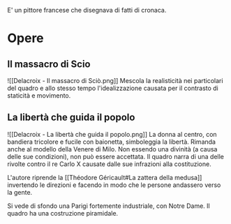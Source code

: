 E' un pittore francese che disegnava di fatti di cronaca.
# Opere
## Il massacro di Scio
![[Delacroix - Il massacro di Sciò.png]]
Mescola la realisticità nei particolari del quadro e allo stesso tempo l'idealizzazione causata per il contrasto di staticità e movimento.
## La libertà che guida il popolo
![[Delacroix - La libertà che guida il popolo.png]]
La donna al centro, con bandiera tricolore e fucile con baionetta, simboleggia la libertà. Rimanda anche al modello della Venere di Milo. Non essendo una divinità (a causa delle sue condizioni), non può essere accettata.
Il quadro narra di una delle rivolte contro il re Carlo X causate dalle sue infrazioni alla costituzione.

L'autore riprende la [[Théodore Géricault#La zattera della medusa]] invertendo le direzioni e facendo in modo che le persone andassero verso la gente.

Si vede di sfondo una Parigi fortemente industriale, con Notre Dame.
Il quadro ha una costruzione piramidale.